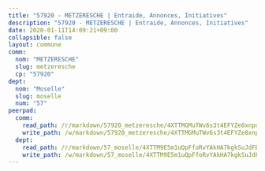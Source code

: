 ```yaml
---
title: "57920 - METZERESCHE | Entraide, Annonces, Initiatives"
description: "57920 - METZERESCHE | Entraide, Annonces, Initiatives"
date: 2020-01-11T14:09:21+09:00
collapsible: false
layout: commune
comm:
  nom: "METZERESCHE"
  slug: metzeresche
  cp: "57920"
dept:
  nom: "Moselle"
  slug: moselle
  num: "57"
peerpad:
  comm:
    read_path: /r/markdown/57920_metzeresche/4XTTMGMuTWv6s3t4EFYZe8xnpuZMh1NpYThhbTaS92BKC11mi
    write_path: /w/markdown/57920_metzeresche/4XTTMGMuTWv6s3t4EFYZe8xnpuZMh1NpYThhbTaS92BKC11mi-K3TgThPVFSxShUCkzZJAsMFsRy5W8sCRjSGDzcg8bub7gu62nZvSgdcBeaCa2ydHBuhxSDMCiGa62Lqqc2pikqkWFKFr6e8BpLkBL11Vq96UNF79ppomM8KeRf5hP9wZnGizzacg
  dept:
    read_path: /r/markdown/57_moselle/4XTTM9E5m1uQpFfoRvYAkHA7kgkSuJdFBSCmoLnZ6YvxmqAKj
    write_path: /w/markdown/57_moselle/4XTTM9E5m1uQpFfoRvYAkHA7kgkSuJdFBSCmoLnZ6YvxmqAKj-K3TgTxpsRhjGfb3pJqDaX4rYTLkyLoK3BLA4awBfhTSCoyNhResrhhmfsEF8aKnccedt5XoBzWeRYfKxQxNKv71ETcpGharLRE7rdgTKY3uSaW3Du2dz8v23YEY268mfYmweTFnR
---
```


